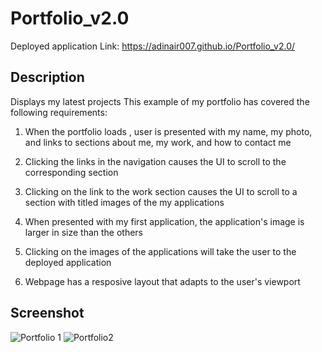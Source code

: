 # Portfolio_v2.0
Deployed application Link: https://adinair007.github.io/Portfolio_v2.0/

## Description
Displays my latest projects
This example of my portfolio has covered the following requirements:

1. When the portfolio loads , user is presented with my name, my photo, and links to sections about me, my work, and how to contact me

2. Clicking the links in the navigation causes the UI to scroll to the corresponding section

3. Clicking on the link to the work section causes the UI to scroll to a section with titled images of the my applications

4. When presented with my first application, the application's image is larger in size than the others

5. Clicking on the images of the applications will  take the user to the deployed application

6. Webpage has a resposive layout that adapts to the user's viewport

## Screenshot

![Portfolio 1](https://user-images.githubusercontent.com/112667543/205474642-3d38d3eb-a3e0-459e-a692-d81830a7396e.png)
![Portfolio2](https://user-images.githubusercontent.com/112667543/205474644-10876427-2e35-4fda-a563-0965719f11a2.png)